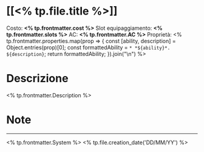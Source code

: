 # [[<% tp.file.title %>]]

Costo: **<% tp.frontmatter.cost %>**
Slot equipaggiamento: **<% tp.frontmatter.slots %>**
AC: **<% tp.frontmatter.AC %>**
Proprietà: 
<% tp.frontmatter.properties.map(prop => {
  const [ability, description] = Object.entries(prop)[0];
  const formattedAbility = `* *${ability}*. ${description}`;
  return formattedAbility;
}).join("\n") %>
# Descrizione
<% tp.frontmatter.Description %>

# Note


---
<% tp.frontmatter.System %>
<% tp.file.creation_date('DD/MM/YY') %>
